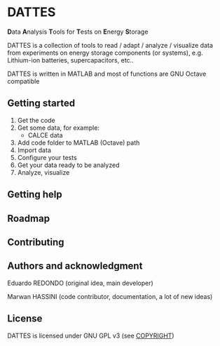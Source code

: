# DATTES
**D**ata **A**nalysis **T**ools for **T**ests on **E**nergy **S**torage

DATTES is a collection of tools to read / adapt / analyze / visualize data from experiments on energy storage components (or systems), e.g. Lithium-ion batteries, supercapacitors, etc..

DATTES is written in MATLAB and most of functions are GNU Octave compatible

## Getting started

1. Get the code
2. Get some data, for example:
    - CALCE data
3. Add code folder to MATLAB (Octave) path
4. Import data
5. Configure your tests
6. Get your data ready to be analyzed
7. Analyze, visualize

## Getting help


## Roadmap


## Contributing

## Authors and acknowledgment

Eduardo REDONDO (original idea, main developer)

Marwan HASSINI (code contributor, documentation, a lot of new ideas)

## License
DATTES is licensed under GNU GPL v3 (see [COPYRIGHT](COPYRIGHT))

